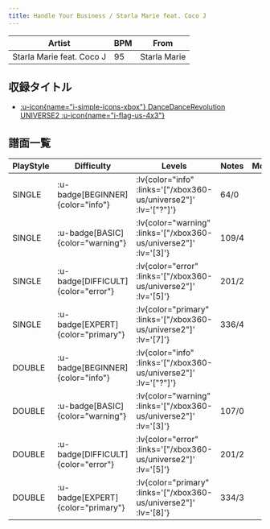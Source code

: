 ```yaml
---
title: Handle Your Business / Starla Marie feat. Coco J
---
```


|Artist|BPM|From|
|------|---|----|
|Starla Marie feat. Coco J|95|Starla Marie|

## 収録タイトル

- [ :u-icon{name="i-simple-icons-xbox"} DanceDanceRevolution UNIVERSE2 :u-icon{name="i-flag-us-4x3"} ](/xbox360-us/universe2)

## 譜面一覧

|PlayStyle|Difficulty|Levels|Notes|Movie|
|---------|----------|------|-----|-----|
|SINGLE| :u-badge[BEGINNER]{color="info"} | :lv{color="info" :links='["/xbox360-us/universe2"]' :lv='["?"]'} |64/0||
|SINGLE| :u-badge[BASIC]{color="warning"} | :lv{color="warning" :links='["/xbox360-us/universe2"]' :lv='[3]'} |109/4||
|SINGLE| :u-badge[DIFFICULT]{color="error"} | :lv{color="error" :links='["/xbox360-us/universe2"]' :lv='[5]'} |201/2||
|SINGLE| :u-badge[EXPERT]{color="primary"} | :lv{color="primary" :links='["/xbox360-us/universe2"]' :lv='[7]'} |336/4||
|DOUBLE| :u-badge[BEGINNER]{color="info"} | :lv{color="info" :links='["/xbox360-us/universe2"]' :lv='["?"]'} |||
|DOUBLE| :u-badge[BASIC]{color="warning"} | :lv{color="warning" :links='["/xbox360-us/universe2"]' :lv='[3]'} |107/0||
|DOUBLE| :u-badge[DIFFICULT]{color="error"} | :lv{color="error" :links='["/xbox360-us/universe2"]' :lv='[5]'} |201/2||
|DOUBLE| :u-badge[EXPERT]{color="primary"} | :lv{color="primary" :links='["/xbox360-us/universe2"]' :lv='[8]'} |334/3||
